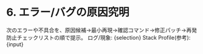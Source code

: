 # 6. エラー/バグの原因究明
次のエラーや不具合を、原因候補→最小再現→確認コマンド→修正パッチ→再発防止チェックリストの順で提示。
ログ/現象:
{selection}
Stack Profile(参考):
{input}
